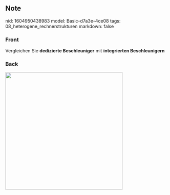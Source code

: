 ## Note
nid: 1604950438983
model: Basic-d7a3e-4ce08
tags: 08_heterogene_rechnerstrukturen
markdown: false

### Front
<p>Vergleichen Sie <b>dedizierte Beschleuniger</b> mit
<b>integrierten Beschleunigern</b>

### Back
<p><img src="1kUhWB5fgE5voASaKW9y.png" style="width: 366px;">

